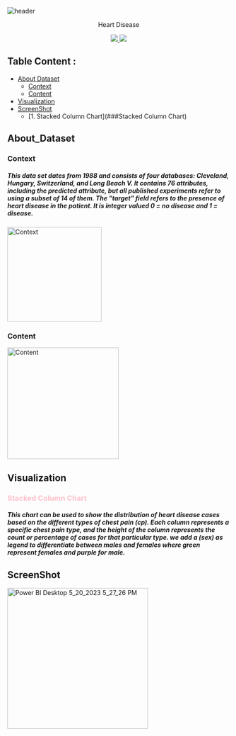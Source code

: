 ![header](https://capsule-render.vercel.app/api?type=waving&color=auto&height=300&section=header&text=capsule%20render&fontSize=90&animation=fadeIn&fontAlignY=38&desc=Decorate%20GitHub%20Profile%20or%20any%20Repo%20like%20me!&descAlignY=51&descAlign=62)
<p align='center'>Heart Disease </p>
<p align='center'>
  <a href="https://github.com/kyechan99/capsule-render/labels/Idea">
    <img src="https://img.shields.io/badge/IDEA%20ISSUE%20-%23F7DF1E.svg?&style=for-the-badge&&logoColor=white"/>
  </a>
  <a href="#demo">
    <img src="https://img.shields.io/badge/DEMO%20-%234FC08D.svg?&style=for-the-badge&&logoColor=white"/>
  </a>
</p>

 
 ## Table Content :
   - [About Dataset](##About_Dataset)
      - [Context](###Context)
      - [Content](###Content)
   - [Visualization](##Visualization)
   - [ScreenShot](##ScreenShot)
      - [1. Stacked Column Chart](###Stacked Column Chart)


## About_Dataset
### Context
##### This data set dates from 1988 and consists of four databases: Cleveland, Hungary, Switzerland, and Long Beach V. It contains 76 attributes, including the predicted attribute, but all published experiments refer to using a subset of 14 of them. The "target" field refers to the presence of heart disease in the patient. It is integer valued 0 = no disease and 1 = disease.

<img width="213" alt="Context" src="https://github.com/FatimaALzahrani/Data-Visualization-Project/assets/107775566/d1d2346c-e9da-48e6-9df4-6f6321d3e63c">


### Content
<img width="252" alt="Content" src="https://github.com/FatimaALzahrani/Data-Visualization-Project/assets/107775566/1c5cd98e-b367-4a10-967a-6a81910817c3">

## Visualization
 ### <span style="color:pink;">Stacked Column Chart</span>
##### This chart can be used to show the distribution of heart disease cases based on the different types of chest pain (cp). Each column represents a specific chest pain type, and the height of the column represents the count or percentage of cases for that particular type. we add a (sex) as legend to differentiate between males and females where  green represent females and purple for male.

## ScreenShot
<img width="318" alt="Power BI Desktop 5_20_2023 5_27_26 PM" src="https://github.com/FatimaALzahrani/Data-Visualization-Project/assets/107775566/8bc7e590-1bde-48fb-aee5-215c8a6c0001">
